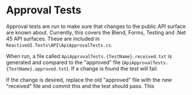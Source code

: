 # Approval Tests
Approval tests are run to make sure that changes to the public API surface are known about.
Currently, this covers the Blend, Forms, Testing and .Net 45 API surfaces.
These are included in `ReactiveUI.Tests\API\ApiApprovalTests.cs`.

When run, a file called `ApiApprovalTests.{TestName}.received.txt` is generated and compared to the "approved" file 
(`ApiApprovalTests.{TestName}.approved.txt`). If a change is found the test will fail.

If the change is desired, replace the old "approved" file with the new "received" file and commit this and the test should pass. This
